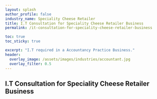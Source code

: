 ```yaml
---
layout: splash 
author_profile: false 
industry_name: Speciality Cheese Retailer
title: I.T Consultation for Speciality Cheese Retailer Business
permalink: /it-consultation-for-speciality-cheese-retailer-business

toc: true
toc_sticky: true

excerpt: "I.T required in a Accountancy Practice Business."
header:
  overlay_image: /assets/images/industries/accountant.jpg
  overlay_filter: 0.5 
---
```


## I.T Consultation for Speciality Cheese Retailer Business